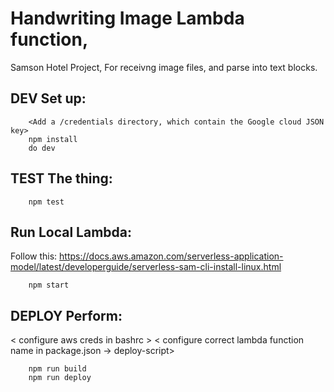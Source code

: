 # Handwriting Image Lambda function, 

Samson Hotel Project,
For receivng image files, and parse into text blocks.

## DEV Set up:
```
	<Add a /credentials directory, which contain the Google cloud JSON key>
	npm install
	do dev
```

## TEST The thing:
```
	npm test
```

## Run Local Lambda:
Follow this: https://docs.aws.amazon.com/serverless-application-model/latest/developerguide/serverless-sam-cli-install-linux.html
```
	npm start
```

## DEPLOY Perform:
< configure aws creds in bashrc >
< configure correct lambda function name in package.json -> deploy-script>
```
	npm run build
	npm run deploy
```

